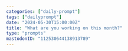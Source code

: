 ```yaml
---
categories: ["daily-prompt"]
tags: ["dailyprompt"]
date: "2024-05-30T15:00:00Z"
title: "What are you working on this month?"
type: "prompts"
mastodonID: "112530644138913789"
---
```

